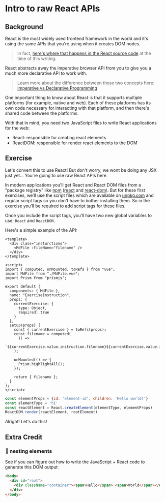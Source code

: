 # Intro to raw React APIs

## Background

React is the most widely used frontend framework in the world and it's using the
same APIs that you're using when it creates DOM nodes.

> In fact,
> [here's where that happens in the React source code](https://github.com/facebook/react/blob/4bf88ddeca37d5971c05a9ab720f898409c143fd/packages/react-dom/src/client/ReactDOMComponent.js#L438)
> at the time of this writing.

React abstracts away the imperative browser API from you to give you a much more
declarative API to work with.

> Learn more about the difference between those two concepts here:
> [Imperative vs Declarative Programming](https://tylermcginnis.com/imperative-vs-declarative-programming/)

One important thing to know about React is that it supports multiple platforms
(for example, native and web). Each of these platforms has its own code
necessary for interacting with that platform, and then there's shared code
between the platforms.

With that in mind, you need two JavaScript files to write React applications for
the web:

- React: responsible for creating react elements
- ReactDOM: responsible for render react elements to the DOM

## Exercise

Let's convert this to use React! But don't worry, we wont be doing any JSX just
yet... You're going to use raw React APIs here.

In modern applications you'll get React and React DOM files from a "package
registry" like [npm](https://npmjs.com) ([react](https://npm.im/react) and
[react-dom](https://npm.im/react-dom)). But for these first exercises, we'll use
the script files which are available on [unpkg.com](https://unpkg.com) and
regular script tags so you don't have to bother installing them. So in the
exercise you'll be required to add script tags for these files.

Once you include the script tags, you'll have two new global variables to use:
`React` and `ReactDOM`.

Here's a simple example of the API:

```vue
<template>
  <div class="insturctions">
    <MdFile :fileName="filename" />
  </div>
</template>

<script>
import { computed, onMounted, toRefs } from "vue";
import MdFile from "./MdFile.vue";
import Prism from "prismjs";

export default {
  components: { MdFile },
  name: "ExerciseInstruction",
  props: {
    currentExercise: {
      type: Object,
      required: true
    }
  },
  setup(props) {
    const { currentExercise } = toRefs(props);
    const filename = computed(
      () =>
        `${currentExercise.value.instruction.filename}${currentExercise.value.instruction.ext}`
    );

    onMounted(() => {
      Prism.highlightAll();
    });

    return { filename };
  }
};
</script>
```

```javascript
const elementProps = {id: 'element-id', children: 'Hello world!'}
const elementType = 'h1'
const reactElement = React.createElement(elementType, elementProps)
ReactDOM.render(reactElement, rootElement)
```

Alright! Let's do this!

## Extra Credit

### 💯 nesting elements

See if you can figure out how to write the JavaScript + React code to generate
this DOM output:

```html
<body>
  <div id="root">
    <div className="container"><span>Hello</span> <span>World</span></div>
  </div>
</body>
```
